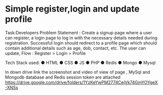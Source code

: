 # Simple register,login and update profile
Task:Developers
Problem Statement :
Create a signup page where a user can register, a login page to 
log in with the necessary details needed during registration.
Successful login should redirect to a profile page which should 
contain additional details such as age, dob, contact, etc. The user 
can update,
Flow : Register > Login > Profile

Tech Stack  used:
● HTML
● CSS
● JS
● PHP
● Redis
● Mongo
● Mysql


In down drive link the screenshot and video of view of page , MySql and Mongodb database and Redis session token are attached 
https://drive.google.com/drive/folders/1YzKeYwPM2774CejVk74GmYOYgeX-XNSs
